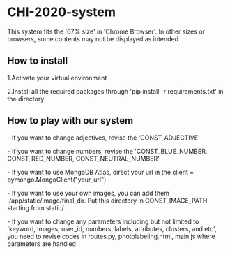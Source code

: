 # CHI-2020-system
<p>
This system fits the '67% size' in 'Chrome Browser'. In other sizes or browsers, some contents may not be displayed as intended. 
</p>
<h2>
How to install
</h2>
<p>
1.Activate your virtual environment
</p>
<p>
2.Install all the required packages through 'pip install -r requirements.txt' in the directory
</p>
<h2>
How to play with our system
</h2>
<p> 
- If you want to change adjectives, revise the 'CONST_ADJECTIVE'
</p>
<p> 
- If you want to change numbers, revise the 'CONST_BLUE_NUMBER, CONST_RED_NUMBER, CONST_NEUTRAL_NUMBER'
</p>
<p> 
- If you want to use MongoDB Atlas, direct your url in the client = pymongo.MongoClient("your_url")
</p>
<p> 
- If you want to use your own images, you can add them ./app/static/image/final_dir. Put this directory in CONST_IMAGE_PATH starting from static/
</p>
<p> 
- If you want to change any parameters including but not limited to 'keyword, images, user_id, numbers, labels, attributes, clusters, and etc', you need to revise codes in routes.py, photolabeling.html, main.js where parameters are handled
</p>
